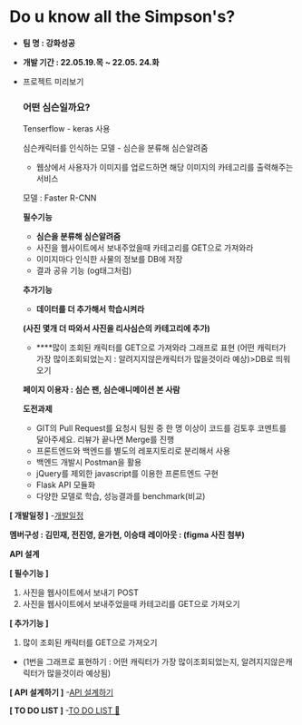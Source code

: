 # Do u know all the Simpson's?
- **팀 명 : 강화성공**
- ****개발 기간 : 22.05.19.목 ~ 22.05. 24.화****

- 프로젝트 미리보기
    
    ### 어떤 심슨일까요?
    
    Tenserflow - keras 사용
    
    심슨캐릭터를 인식하는 모델 - 심슨을 분류해 심슨알려줌
    
    - 웹상에서 사용자가 이미지를 업로드하면 해당 이미지의 카테고리를 출력해주는 서비스
    
    모델 : Faster R-CNN
    
    **필수기능**
    
    - **심슨을 분류해 심슨알려줌**
    - 사진을 웹사이트에서 보내주었을때 카테고리를 GET으로 가져와라
    - 이미지마다 인식한 사물의 정보를 DB에 저장
    - 결과 공유 기능 (og태그처럼)
    
    **추가기능**
    
    - **데이터를 더 추가해서 학습시켜라**
    
    **(사진 몇개 더 따와서 사진을 리사심슨의 카테고리에 추가)**
    
    - ****많이 조회된 캐릭터를 GET으로 가져와라 그래프로 표현 (어떤 캐릭터가 가장 많이조회되었는지 : 알려지지않은캐릭터가 많을것이라 예상)>DB로 띄워오기
    
    **페이지 이용자 : 심슨 팬, 심슨애니메이션 본 사람**
    
    **도전과제**
    
    - GIT의 Pull Request를 요청시 팀원 중 한 명 이상이 코드를 검토후 코멘트를 달아주세요. 리뷰가 끝나면 Merge를 진행
    - 프론트엔드와 백엔드를 별도의 레포지토리로 분리해서 사용
    - 백엔드 개발시 Postman을 활용
    - jQuery를 제외한 javascript를 이용한 프론트엔드 구현
    - Flask API 모듈화
    - 다양한 모델로 학습, 성능결과를 benchmark(비교)

**[ 개발일정 ]**
-[개발일정](https://www.notion.so/tangy-note/07733c6b9561493a8209d5c91729905b?v=e4f93250394843078e422e4b2c7a039d)

****멤버구성 : 김민재, 전진영,  윤가현, 이승태****
**레이아웃 : (figma 사진 첨부)**

**API 설계**

**[ 필수기능 ]**
1. 사진을 웹사이트에서 보내기 POST  
2. 사진을 웹사이트에서 보내주었을때 카테고리를 GET으로 가져오기

**[ 추가기능 ]**
1. 많이 조회된 캐릭터를 GET으로 가져오기  
- (1번을 그래프로 표현하기 : 어떤 캐릭터가 가장 많이조회되었는지, 알려지지않은캐릭터가 많을것이라 예상됨)  

**[ API 설계하기 ]**
-[API 설계하기](https://www.notion.so/dc62b6f1a60d4d02b291a708877bd773)

**[ TO DO LIST ]**
-[TO DO LIST  💨](https://www.notion.so/db79c0f1755342ec90857ef74af0914b)
